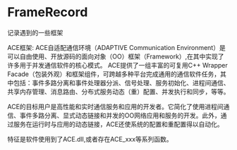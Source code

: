 # FrameRecord
记录遇到的一些框架

ACE框架:
ACE自适配通信环境（ADAPTIVE Communication Environment）是可以自由使用、开放源码的面向对象（OO）框架（Framework）,在其中实现了许多用于并发通信软件的核心模式。
ACE提供了一组丰富的可复用C++ Wrapper Facade（包装外观）和框架组件，可跨越多种平台完成通用的通信软件任务，其中包括：事件多路分离和事件处理器分派、信号处理、服务初始化、进程间通信、共享内存管理、消息路由、分布式服务动态（重）配置、并发执行和同步，等等。

ACE的目标用户是高性能和实时通信服务和应用的开发者。它简化了使用进程间通信、事件多路分离、显式动态链接和并发的OO网络应用和服务的开发。此外，通过服务在运行时与应用的动态链接，ACE还使系统的配置和重配置得以自动化。

特征是软件使用到了ACE.dll,或者存在ACE_xxx等系列函数。
